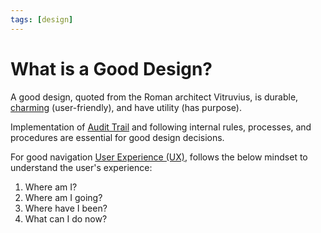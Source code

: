 ```yaml
---
tags: [design]
---
```


# What is a Good Design?

A good design, quoted from the Roman architect Vitruvius, is durable,
[charming](202303242108.md) (user-friendly), and have utility (has purpose).

Implementation of [Audit Trail](202304302032.md) and following internal rules,
processes, and procedures are essential for good design decisions.

For good navigation [User Experience (UX)](202303242126.md), follows the below
mindset to understand the user's experience:
1. Where am I?
2. Where am I going?
3. Where have I been?
4. What can I do now?
